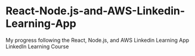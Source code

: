 # React-Node.js-and-AWS-Linkedin-Learning-App
My progress following the React, Node.js, and AWS Linkedin Learning App LinkedIn Learning Course
